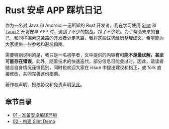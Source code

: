 # Rust 安卓 APP 踩坑日记 

作为一名对 Java 和 Android 一无所知的 Rust 开发者，我在学习使用 [Slint](https://slint.dev/) 和 [Tauri 2](https://v2.tauri.app/) 开发安卓 APP 时，遇到了不少的挑战，踩了不少坑。为了帮助未来的自己，和同样探索这条路的开发者少走弯路，我将这些踩坑经历整理成文，希望能为大家提供一些参考和避坑指南。

需要特别说明的是，我只是一名初学者，文中提供的内容**有可能不是最优解，甚至可能存在错误**。此外，随着技术的快速迭代，部分信息可能会过时。因此，请读者结合自身情况谨慎甄别，同时也欢迎大家在 issue 中提出建议和指正，或 fork 直接修改，共同完善这份指南。

著作权声明、授权协议和免责声明[见此](./LICENSE.md)。

## 章节目录

- [01 - 准备安卓编译环境](./content/01-准备安卓编译环境.md)
- [02 - 构建 Slint Demo](./content/02-构建Slint-Demo.md)
